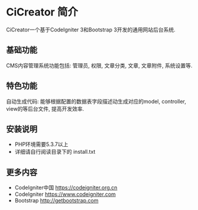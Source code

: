 # CiCreator 简介

CiCreator一个基于CodeIgniter 3和Bootstrap 3开发的通用网站后台系统.

## 基础功能

CMS内容管理系统功能包括: 管理员, 权限, 文章分类, 文章, 文章附件, 系统设置等.</p>

## 特色功能

自动生成代码: 能够根据配置的数据表字段描述动生成对应的model, controller, view的等后台文件, 提高开发效率.

## 安装说明

* PHP环境需要5.3.7以上
* 详细请自行阅读目录下的 install.txt

## 更多内容
* CodeIgniter中国  https://codeigniter.org.cn
* CodeIgniter https://www.codeigniter.com
* Bootstrap http://getbootstrap.com

